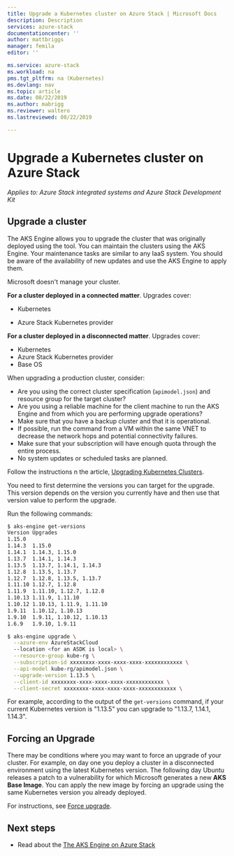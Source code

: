 ```yaml
---
title: Upgrade a Kubernetes cluster on Azure Stack | Microsoft Docs
description: Description
services: azure-stack
documentationcenter: ''
author: mattbriggs
manager: femila
editor: ''

ms.service: azure-stack
ms.workload: na
pms.tgt_pltfrm: na (Kubernetes)
ms.devlang: nav
ms.topic: article
ms.date: 08/22/2019
ms.author: mabrigg
ms.reviewer: waltero
ms.lastreviewed: 08/22/2019

---
```


# Upgrade a Kubernetes cluster on Azure Stack

*Applies to: Azure Stack integrated systems and Azure Stack Development Kit*

## Upgrade a cluster

The AKS Engine allows you to upgrade the cluster that was originally deployed using the tool. You can maintain the clusters using the AKS Engine. Your maintenance tasks are similar to any IaaS system. You should be aware of the availability of new updates and use the AKS Engine to apply them. 

Microsoft doesn't manage your cluster.

**For a cluster deployed in a connected matter**. Upgrades cover:

-   Kubernetes

-   Azure Stack Kubernetes provider

**For a cluster deployed in a disconnected matter**. Upgrades cover:

-   Kubernetes
-   Azure Stack Kubernetes provider
-   Base OS

When upgrading a production cluster, consider:

-   Are you using the correct cluster specification (`apimodel.json`) and resource group for the target cluster?
-   Are you using a reliable machine for the client machine to run the AKS Engine and from which you are performing upgrade operations?
-   Make sure that you have a backup cluster and that it is operational.
-   If possible, run the command from a VM within the same VNET to decrease the network hops and potential connectivity failures.
-   Make sure that your subscription will have enough quota through the entire process.
-   No system updates or scheduled tasks are planned.

Follow the instructions n the article, [Upgrading Kubernetes Clusters](https://github.com/Azure/aks-engine/blob/master/docs/topics/upgrade.md). 

You need to first determine the versions you can target for the upgrade. This version depends on the version you currently have and then use that version value to perform the upgrade.

Run the following commands:

```bash  
$ aks-engine get-versions
Version Upgrades
1.15.0
1.14.3  1.15.0
1.14.1  1.14.3, 1.15.0
1.13.7  1.14.1, 1.14.3
1.13.5  1.13.7, 1.14.1, 1.14.3
1.12.8  1.13.5, 1.13.7
1.12.7  1.12.8, 1.13.5, 1.13.7
1.11.10 1.12.7, 1.12.8
1.11.9  1.11.10, 1.12.7, 1.12.8
1.10.13 1.11.9, 1.11.10
1.10.12 1.10.13, 1.11.9, 1.11.10
1.9.11  1.10.12, 1.10.13
1.9.10  1.9.11, 1.10.12, 1.10.13
1.6.9   1.9.10, 1.9.11

$ aks-engine upgrade \
  --azure-env AzureStackCloud   
  --location <for an ASDK is local> \
  --resource-group kube-rg \
  --subscription-id xxxxxxxx-xxxx-xxxx-xxxx-xxxxxxxxxxxx \
  --api-model kube-rg/apimodel.json \
  --upgrade-version 1.13.5 \
  --client-id xxxxxxxx-xxxx-xxxx-xxxx-xxxxxxxxxxxx \
  --client-secret xxxxxxxx-xxxx-xxxx-xxxx-xxxxxxxxxxxx \

```

For example, according to the output of the `get-versions` command, if your current Kubernetes version is "1.13.5" you can upgrade to "1.13.7, 1.14.1, 1.14.3".

## Forcing an Upgrade

There may be conditions where you may want to force an upgrade of your cluster. For example, on day one you deploy a cluster in a disconnected environment using the latest Kubernetes version. The following day Ubuntu releases a patch to a vulnerability for which Microsoft generates a new **AKS Base Image**. You can apply the new image by forcing an upgrade using the same Kubernetes version you already deployed.

For instructions, see [Force upgrade](https://github.com/Azure/aks-engine/blob/master/docs/topics/upgrade.md#force-upgrade).

## Next steps

- Read about the [The AKS Engine on Azure Stack](azure-stack-kubernetes-aks-engine-overview.md)